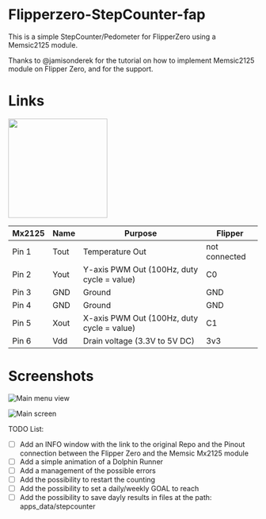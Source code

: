 # Flipperzero-StepCounter-fap
This is a simple StepCounter/Pedometer for FlipperZero using a Memsic2125 module. 

Thanks to @jamisonderek for the tutorial on how to implement Memsic2125 module on Flipper Zero, and for the support.

# Links  
<img src="https://raw.githubusercontent.com/grugnoymeme/flipperzero-StepCounter-fap/main/images/memsic_2125_chip.jpg" width="200" />

| Mx2125 | Name | Purpose | Flipper |
|--------|------|---------|---------|
|Pin 1 | Tout | Temperature Out | not connected|
|Pin 2 | Yout | Y-axis PWM Out (100Hz, duty cycle = value) | C0|
|Pin 3 | GND | Ground | GND|
|Pin 4 | GND | Ground | GND|
|Pin 5 | Xout | X-axis PWM Out (100Hz, duty cycle = value) | C1|
|Pin 6 | Vdd | Drain voltage (3.3V to 5V DC) | 3v3|

# Screenshots   
![Main menu view](https://raw.githubusercontent.com/grugnoymeme/flipperzero-StepCounter-fap/main/images/menu_view.png "main menu view")

![Main screen](https://raw.githubusercontent.com/grugnoymeme/flipperzero-StepCounter-fap/main/images/main_screen.png "main screen view")


TODO List:
- [ ] Add an INFO window with the link to the original Repo and the Pinout connection between the Flipper Zero and the Memsic Mx2125 module
- [ ] Add a simple animation of a Dolphin Runner     
- [ ] Add a management of the possible errors           
- [ ] Add the possibility to restart the counting             
- [ ] Add the possibility to set a daily/weekly GOAL to reach
- [ ] Add the possibility to save dayly results in files at the path: apps_data/stepcounter
